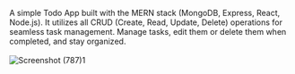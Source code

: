 A simple Todo App built with the MERN stack (MongoDB, Express, React, Node.js). It utilizes all CRUD (Create, Read, Update, Delete) operations for seamless task management. Manage tasks, edit them or delete them when completed, and stay organized.
<br>
<br>
![Screenshot (787)1](https://github.com/ayushydv100/todo-mern/assets/147692225/50abbca0-18d0-4be9-8628-1c0b372448de)
